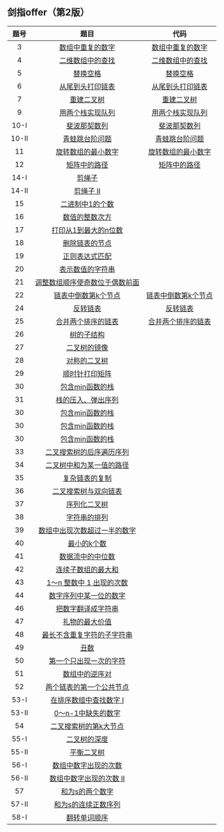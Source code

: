 ## 剑指offer（第2版）

| 题号  | 题目 | 代码 |
|:---:|:---:|:---:|
| 3   | [数组中重复的数字](https://leetcode.cn/problems/shu-zu-zhong-zhong-fu-de-shu-zi-lcof/?favorite=xb9nqhhg) | [数组中重复的数字](solutions/Offer_03.cpp) | 
| 4   | [二维数组中的查找](https://leetcode.cn/problems/er-wei-shu-zu-zhong-de-cha-zhao-lcof/description/?favorite=xb9nqhhg) | [二维数组中的查找](solutions/Offer_04.cpp) 
| 5   | [替换空格](https://leetcode.cn/problems/ti-huan-kong-ge-lcof/description/?favorite=xb9nqhhg) | [替换空格](solutions/Offer_05.cpp) 
| 6   | [从尾到头打印链表](https://leetcode.cn/problems/cong-wei-dao-tou-da-yin-lian-biao-lcof/description/?favorite=xb9nqhhg) | [从尾到头打印链表](solutions/Offer_06.cpp) 
| 7   | [重建二叉树](https://leetcode.cn/problems/zhong-jian-er-cha-shu-lcof/description/?favorite=xb9nqhhg) | [重建二叉树](solutions/Offer_07.cpp) 
| 9   | [用两个栈实现队列](https://leetcode.cn/problems/yong-liang-ge-zhan-shi-xian-dui-lie-lcof/description/?favorite=xb9nqhhg) | [用两个栈实现队列](solutions/Offer_09.cpp) 
| 10-I  | [斐波那契数列](https://leetcode.cn/problems/fei-bo-na-qi-shu-lie-lcof/description/?favorite=xb9nqhhg) | [斐波那契数列](solutions/Offer_10-I.cpp) 
| 10-II | [青蛙跳台阶问题](https://leetcode.cn/problems/qing-wa-tiao-tai-jie-wen-ti-lcof/description/?favorite=xb9nqhhg) | [青蛙跳台阶问题](solutions/Offer_10-II.cpp) 
| 11  | [旋转数组的最小数字](https://leetcode.cn/problems/xuan-zhuan-shu-zu-de-zui-xiao-shu-zi-lcof/description/?favorite=xb9nqhhg) | [旋转数组的最小数字](solutions/Offer_11.cpp) 
| 12  | [矩阵中的路径](https://leetcode.cn/problems/ju-zhen-zhong-de-lu-jing-lcof/description/?favorite=xb9nqhhg) | [矩阵中的路径](solutions/Offer_12.cpp) 
| 14-I  | [剪绳子](solutions/Offer_14-I.cpp) 
| 14-II | [剪绳子 II](solutions/Offer_14-II.cpp) 
| 15  | [二进制中1的个数](solutions/Offer_15.cpp) 
| 16  | [数值的整数次方](solutions/Offer_16.cpp) 
| 17  | [打印从1到最大的n位数](solutions/Offer_17.cpp) 
| 18  | [删除链表的节点](solutions/Offer_18.cpp) 
| 19  | [正则表达式匹配](solutions/Offer_19.cpp) 
| 20  | [表示数值的字符串](solutions/Offer_20.cpp) 
| 21  | [调整数组顺序使奇数位于偶数前面](solutions/Offer_21.cpp) 
| 22  | [链表中倒数第k个节点](https://leetcode.cn/problems/lian-biao-zhong-dao-shu-di-kge-jie-dian-lcof/?favorite=xb9nqhhg) | [链表中倒数第k个节点](solutions/Offer_22.cpp)
| 24  | [反转链表](https://leetcode.cn/problems/fan-zhuan-lian-biao-lcof/?favorite=xb9nqhhg) | [反转链表](solutions/Offer_24.cpp) 
| 25  | [合并两个排序的链表](https://leetcode.cn/problems/he-bing-liang-ge-pai-xu-de-lian-biao-lcof/?favorite=xb9nqhhg) | [合并两个排序的链表](solutions/Offer_25.cpp) 
| 26  | [树的子结构](solutions/Offer_26.cpp) 
| 27  | [二叉树的镜像](solutions/Offer_27.cpp) 
| 28  | [对称的二叉树](solutions/Offer_28.cpp) 
| 29  | [顺时针打印矩阵](solutions/Offer_29.cpp) 
| 30  | [包含min函数的栈](solutions/Offer_30.cpp) 
| 31  | [栈的压入、弹出序列](solutions/Offer_31.cpp) 
| 30  | [包含min函数的栈](solutions/Offer_30.cpp) 
| 30  | [包含min函数的栈](solutions/Offer_30.cpp) 
| 30  | [包含min函数的栈](solutions/Offer_30.cpp) 
| 33  | [二叉搜索树的后序遍历序列](solutions/Offer_33.cpp) 
| 34  | [二叉树中和为某一值的路径](solutions/Offer_34.cpp) 
| 35  | [复杂链表的复制](solutions/Offer_35.cpp) 
| 36  | [二叉搜索树与双向链表](solutions/Offer_36.cpp) 
| 37  | [序列化二叉树](solutions/Offer_37.cpp) 
| 38  | [字符串的排列](solutions/Offer_38.cpp) 
| 39  | [数组中出现次数超过一半的数字](solutions/Offer_39.cpp) 
| 40  | [最小的k个数](solutions/Offer_40.cpp) 
| 41  | [数据流中的中位数](solutions/Offer_41.cpp) 
| 42  | [连续子数组的最大和](solutions/Offer_42.cpp) 
| 43  | [1～n 整数中 1 出现的次数](solutions/Offer_43.cpp) 
| 44  | [数字序列中某一位的数字](solutions/Offer_44.cpp) 
| 46  | [把数字翻译成字符串](solutions/Offer_46.cpp) 
| 47  | [礼物的最大价值](solutions/Offer_47.cpp) 
| 48  | [最长不含重复字符的子字符串](solutions/Offer_48.cpp) 
| 49  | [丑数](solutions/Offer_49.cpp) 
| 50  | [第一个只出现一次的字符](solutions/Offer_50.cpp) 
| 51  | [数组中的逆序对](solutions/Offer_51.cpp) 
| 52  | [两个链表的第一个公共节点](solutions/Offer_52.cpp) 
| 53-I  | [在排序数组中查找数字 I](solutions/Offer_53-I.cpp) 
| 53-II  | [0～n-1中缺失的数字](solutions/Offer_53-II.cpp) 
| 54  | [二叉搜索树的第k大节点](solutions/Offer_54.cpp) 
| 55-I  | [二叉树的深度](solutions/Offer_55-I.cpp) 
| 55-II  | [平衡二叉树](solutions/Offer_55-II.cpp) 
| 56-I  | [数组中数字出现的次数](solutions/Offer_56-I.cpp) 
| 56-II  | [数组中数字出现的次数 II](solutions/Offer_56-II.cpp) 
| 57  | [和为s的两个数字](solutions/Offer_57.cpp) 
| 57-II  | [和为s的连续正数序列](solutions/Offer_57-II.cpp) 
| 58-I  | [翻转单词顺序](solutions/Offer_58-I.cpp) 

